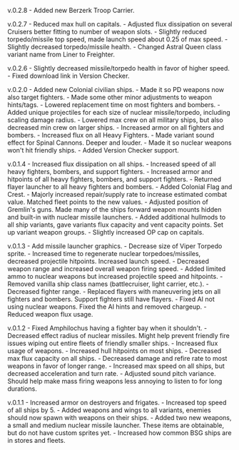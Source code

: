 v.0.2.8
    - Added new Berzerk Troop Carrier.

v.0.2.7
    - Reduced max hull on capitals.
    - Adjusted flux dissipation on several Cruisers better fitting to number of weapon slots.
    - Slightly reduced torpedo/missile top speed, made launch speed about 0.25 of max speed.
    - Slightly decreased torpedo/missile health.
    - Changed Astral Queen class variant name from Liner to Freighter.

v.0.2.6
    - Slightly decreased missile/torpedo health in favor of higher speed.
    - Fixed download link in Version Checker.

v.0.2.0
    - Added new Colonial civilian ships.
    - Made it so PD weapons now also target fighters.
    - Made some other minor adjustments to weapon hints/tags.
    - Lowered replacement time on most fighters and bombers.
    - Added unique projectiles for each size of nuclear missile/torpedo, including scaling damage radius.
    - Lowered max crew on all military ships, but also decreased min crew on larger ships.
    - Increased armor on all fighters and bombers.
    - Increased flux on all Heavy Fighters.
    - Made variant sound effect for Spinal Cannons. Deeper and louder.
    - Made it so nuclear weapons won't hit friendly ships.
    - Added Version Checker support.

v.0.1.4
    - Increased flux dissipation on all ships.
    - Increased speed of all heavy fighters, bombers, and support fighters.
    - Increased armor and hitpoints of all heavy fighters, bombers, and support fighters.
    - Returned flayer launcher to all heavy fighters and bombers.
    - Added Colonial Flag and Crest.
    - Majorly increased repair/supply rate to increase estimated combat value. Matched fleet points to the new values.
    - Adjusted position of Gremlin's guns. Made many of the ships forward weapon mounts hidden and built-in with nuclear missile launchers.
    - Added additional hullmods to all ship variants, gave variants flux capacity and vent capacity points. Set up variant weapon groups.
    - Slightly increased OP cap on capitals.

v.0.1.3
    - Add missile launcher graphics.
    - Decrease size of Viper Torpedo sprite.
    - Increased time to regenerate nuclear torpedoes/missiles, decreased projectile hitpoints. Increased launch speed.
    - Decreased weapon range and increased overall weapon firing speed.
    - Added limited ammo to nuclear weapons but increased projectile speed and hitpoints.
    - Removed vanilla ship class names (battlecruiser, light carrier, etc.).
    - Decreased fighter range.
    - Replaced flayers with maneuvering jets on all fighters and bombers. Support fighters still have flayers.
    - Fixed AI not using nuclear weapons. Fixed the AI hints and removed chargeup.
    - Reduced weapon flux usage.
    

v.0.1.2
    - Fixed Amphilochus having a fighter bay when it shouldn't.
    - Decreased effect radius of nuclear missiles. Might help prevent friendly fire issues wiping out entire fleets of friendly smaller ships.
    - Increased flux usage of weapons.
    - Increased hull hitpoints on most ships.
    - Decreased max flux capacity on all ships.
    - Decreased damage and refire rate to most weapons in favor of longer range.
    - Increased max speed on all ships, but decreased acceleration and turn rate.
    - Adjusted sound pitch variance. Should help make mass firing weapons less annoying to listen to for long durations.

v.0.1.1
    - Increased armor on destroyers and frigates.
    - Increased top speed of all ships by 5.
    - Added weapons and wings to all variants, enemies should now spawn with weapons on their ships.
    - Added two new weapons, a small and medium nuclear missile launcher. These items are obtainable, but do not have custom sprites yet.
    - Increased how common BSG ships are in stores and fleets.